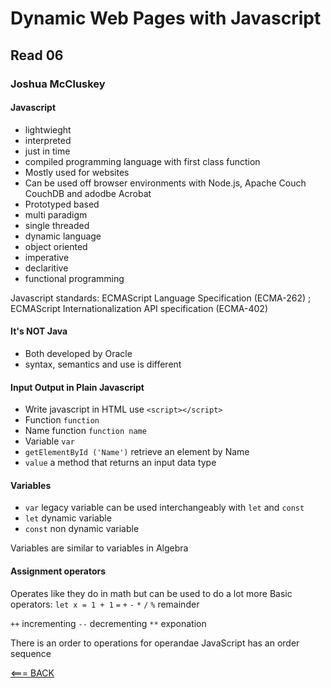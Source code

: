 # Dynamic Web Pages with Javascript

## Read 06

### Joshua McCluskey

#### Javascript

- lightwieght
- interpreted
- just in time
- compiled programming language with first class function
- Mostly used for websites
- Can be used off browser environments with Node.js, Apache Couch CouchDB and adodbe Acrobat
- Prototyped based
- multi paradigm
- single threaded
- dynamic language
- object oriented
- imperative
- declaritive
- functional programming

Javascript standards:  ECMAScript Language Specification (ECMA-262) ; ECMAScript Internationalization API specification (ECMA-402)

#### It's NOT Java

- Both developed by Oracle
- syntax, semantics and use is different

#### Input Output in Plain Javascript

- Write javascript in HTML use `<script></script>`
- Function `function`
- Name function `function name`
- Variable `var`
- `getElementById ('Name')` retrieve an element by Name
- `value` a method that returns an input data type

#### Variables

- `var` legacy variable can be used interchangeably with `let` and `const`
- `let` dynamic variable
- `const` non dynamic variable


Variables are similar to variables in Algebra

#### Assignment operators

Operates like they do in math but can be used to do a lot more
Basic operators: `let x = 1 + 1`
`=`
`+`
`-`
`*`
`/`
`%` remainder

`++` incrementing
`--` decrementing
`**` exponation


There is an order to operations for operandae JavaScript has an order sequence

[<=== BACK](README.md)
